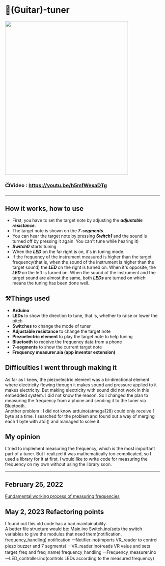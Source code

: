 # 🎹(Guitar)-tuner

<img src="https://user-images.githubusercontent.com/67142421/148652185-68497dea-50c6-4090-aba9-56ea0dacf683.jpg" width="400" height="500">

### 📺Video : https://youtu.be/h5mfWexaDTg
---
## How it works, how to use
* First, you have to set the target note by adjusting the ***adjustable resistance***.
* The target note is shown on the ***7-segments***.
* You can hear the target note by pressing ***Switch1*** and the sound is turned off by pressing it again. You can't tune while hearing it)
* ***Switch0*** starts tuning
* When the ***LED*** on the far right is on, it's in tuning mode.
* If the frequency of the instrument measured is higher than the target frequency(that is, when the sound of the instrument is higher than the target sound) the ***LED*** on the right is turned on. When it's opposite, the ***LED*** on the left is turned on. When the sound of the instrument and the target sound are almost the same, both ***LEDs*** are turned on which means the tuning has been done well.

## ⚒️Things used
* **Arduino**
* **LEDs** to show the direction to tune, that is, whether to raise or lower the pitch
* **Switches** to change the mode of tuner
* **Adjustable resistance** to change the target note
* **Piezoelectric element** to play the target note to help tuning
* **Bluetooth** to receive the frequency data from a phone
* **7-segments** to show the current target note
* **Frequency measurer.aia (app inventor extension)**

## Difficulties I went through making it
As far as I knew, the piezoelectric element was a bi-directional element where electricity flowing through it makes sound and pressure applied to it makes electricity. But making electricity with sound did not work in this embedded system. I did not know the reason. So I changed the plan to measuring the frequency from a phone and sending it to the tuner via Bluetooth.<br>
Another problem : I did not know arduino(atmega128) could only receive 1 byte at a time. I searched for the problem and found out a way of merging each 1 byte with atoi() and managed to solve it.

## My opinion
I tried to implement measuring the frequency, which is the most important part of a tuner. But I realized it was mathematically too complicated, so I used a library for it at first. I would like to write code for measuring the frequency on my own without using the library soon.

---
## February 25, 2022
[Fundamental working process of measuring frequencies](https://github.com/vacu9708/Signal-processing/tree/main/Fourier%20transform)

## May 2, 2023 Refactoring points
I found out this old code has a bad maintainability.<br>
A better file structure would be:
Main.ino
Switch.ino(sets the switch variables to give the modules that need them(notification, frequency_handling)
notification
ㅡNotifier.ino(imports VR_reader to control piezo buzzer and 7 segments)
ㅡVR_reader.ino(reads VR value and sets target_freq and freq_name)
frequency_handling
ㅡFrequency_measurer.ino
ㅡLED_controller.ino(controls LEDs according to the measured frequency)
